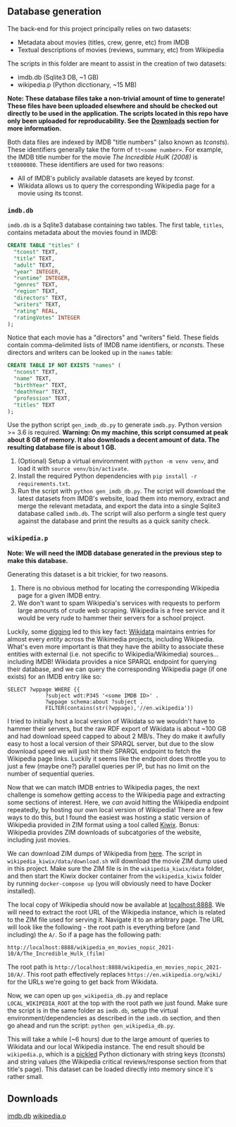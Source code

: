 ## Database generation

The back-end for this project principally relies on two datasets:

* Metadata about movies (titles, crew, genre, etc) from IMDB
* Textual descriptions of movies (reviews, summary, etc) from Wikipedia

The scripts in this folder are meant to assist in the creation of two datasets:

* imdb.db (Sqlite3 DB, ~1 GB)
* wikipedia.p (Python dicctionary, ~15 MB)

**Note: These database files take a non-trivial amount of time to generate! These files have been uploaded elsewhere and should be checked out directly to be used in the application. The scripts located in this repo have only been uploaded for reproducability. See the [Downloads](#downloads) section for more information.**
  
Both data files are indexed by IMDB "title numbers" (also known as *tconst*s). These identifiers generally take the form of `tt<some number>`. For example, the IMDB title number for the movie *The Incredible HulK (2008)* is `tt0800080`. These identifiers are used for two reasons:

* All of IMDB's publicly available datasets are keyed by *tconst*.
* Wikidata allows us to query the corresponding Wikipedia page for a movie using its tconst.

### `imdb.db`

`imdb.db` is a Sqlite3 database containing two tables. The first table, `titles`, contains metadata about the movies found in IMDB: 

```sql
CREATE TABLE "titles" (
  "tconst" TEXT,
  "title" TEXT,
  "adult" TEXT,
  "year" INTEGER,
  "runtime" INTEGER,
  "genres" TEXT,
  "region" TEXT,
  "directors" TEXT,
  "writers" TEXT,
  "rating" REAL,
  "ratingVotes" INTEGER
);
```

Notice that each movie has a "directors" and "writers" field. These fields contain comma-delimited lists of IMDB name identifiers, or *nconst*s. These directors and writers can be looked up in the `names` table:

```sql
CREATE TABLE IF NOT EXISTS "names" (
  "nconst" TEXT,
  "name" TEXT,
  "birthYear" TEXT,
  "deathYear" TEXT,
  "profession" TEXT,
  "titles" TEXT
);
```

Use the python script `gen_imdb_db.py` to generate `imdb.py`. Python version >= 3.6 is required. **Warning: On my machine, this script consumed at peak about 8 GB of memory. It also downloads a decent amount of data. The resulting database file is about 1 GB.**

1. (Optional) Setup a virtual environment with `python -m venv venv`, and load it with `source venv/bin/activate`.
2. Install the required Python dependencies with `pip install -r requirements.txt`.
3. Run the script with `python gen_imdb_db.py`. The script will download the latest datasets from IMDB's website, load them into memory, extract and merge the relevant metadata, and export the data into a single Sqlite3 database called `imdb.db`. The script will also perform a single test query against the database and print the results as a quick sanity check.

### `wikipedia.p`

**Note: We will need the IMDB database generated in the previous step to make this database.**

Generating this dataset is a bit trickier, for two reasons.

1. There is no obvious method for locating the corresponding Wikipedia page for a given IMDB entry.
2. We don't want to spam Wikipedia's services with requests to perform large amounts of crude web scraping. Wikipedia is a free service and it would be very rude to hammer their servers for a school project.

Luckily, some [digging](https://www.bobdc.com/blog/imdb2wp/) led to this key fact: [Wikidata](https://www.wikidata.org/wiki/Wikidata:Main_Page) maintains entries for almost every _entity_ across the Wikimedia projects, including Wikipedia. What's even more important is that they have the ability to associate these entities with external (i.e. not specific to Wikipedia/Wikimedia) sources... including IMDB! Wikidata provides a nice SPARQL endpoint for querying their database, and we can query the corresponding Wikipedia page (if one exists) for an IMDB entry like so:

```
SELECT ?wppage WHERE {{
            ?subject wdt:P345 '<some IMDB ID>' . 
            ?wppage schema:about ?subject .
            FILTER(contains(str(?wppage),'//en.wikipedia'))
```

I tried to initially host a local version of Wikidata so we wouldn't have to hammer their servers, but the raw RDF export of Wikidata is about ~100 GB and had download speed capped to about 2 MB/s. They do make it awfully easy to host a local version of their SPARQL server, but due to the slow download speed we will just hit their SPARQL endpoint to fetch the Wikipedia page links. Luckily it seems like the endpoint does throttle you to just a few (maybe one?) parallel queries per IP, but has no limit on the number of sequential queries. 

Now that we can match IMDB entries to Wikipedia pages, the next challenge is somehow getting access to the Wikipedia page and extracting some sections of interest. Here, we *can* avoid hitting the Wikipedia endpoint repeatedly, by hosting our own local version of Wikipedia! There are a few ways to do this, but I found the easiest was hosting a static version of Wikipedia provided in ZIM format using a tool called [Kiwix](https://www.kiwix.org/en/). Bonus: Wikipedia provides ZIM downloads of subcatgories of the website, including just movies. 

We can download ZIM dumps of Wikipedia from [here](https://dumps.wikimedia.org/other/kiwix/zim/wikipedia/). The script in `wikipedia_kiwix/data/download.sh` will download the movie ZIM dump used in this project. Make sure the ZIM file is in the `wikipedia_kiwix/data` folder, and then start the Kiwix docker container from the `wikipedia_kiwix` folder by running `docker-compose up` (you will obviously need to have Docker installed).

The local copy of Wikipedia should now be available at [localhost:8888](localhost:8888). We will need to extract the root URL of the Wikipedia instance, which is related to the ZIM file used for serving it. Navigate it to an arbitrary page. The URL will look like the following - the root path is everything before (and including) the `A/`. So if a page has the following path:

`http://localhost:8888/wikipedia_en_movies_nopic_2021-10/A/The_Incredible_Hulk_(film)`

The root path is `http://localhost:8888/wikipedia_en_movies_nopic_2021-10/A/`. This root path effectively replaces `https://en.wikipedia.org/wiki/` for the URLs we're going to get back from Wikidata.

Now, we can open up `gen_wikipedia_db.py` and replace `LOCAL_WIKIPEDIA_ROOT` at the top with the root path we just found. Make sure the script is in the same folder as `imdb.db`, setup the virtual environment/dependencies as described in the `imdb.db` section, and then go ahead and run the script: `python gen_wikipedia_db.py`.

This will take a while (~6 hours) due to the large amount of queries to Wikidata and our local Wikipedia instance. The end result should be `wikipedia.p`, which is a [pickled](https://docs.python.org/3/library/pickle.html) Python dictionary with string keys (*tconst*s) and string values (the Wikipedia critical reviews/response section from that title's page). This dataset can be loaded directly into memory since it's rather small.

## Downloads

[imdb.db]()
[wikipedia.p]()